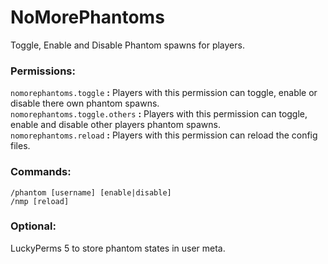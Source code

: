 # NoMorePhantoms
Toggle, Enable and Disable Phantom spawns for players.

### Permissions:
`nomorephantoms.toggle` **:** Players with this permission can toggle, enable or disable there own phantom spawns.  
`nomorephantoms.toggle.others` **:** Players with this permission can toggle, enable and disable other players phantom spawns.  
`nomorephantoms.reload` **:** Players with this permission can reload the config files.  

### Commands:
`/phantom [username] [enable|disable]`  
`/nmp [reload]`  

### Optional:
LuckyPerms 5 to store phantom states in user meta.


